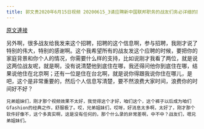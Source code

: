 ```yaml
---
title: 郭文贵2020年6月15日视频 20200615_3请应聘新中国联邦职务的战友们务必详细的提供你的个人信息和个人需求
---
```


[原文連接](https://gnews.org/ThreadView/53479363)

另外啊，很多战友给我发来这个招聘，招聘的这个信息啊，参与招聘，我刚才说了特别的伟大，特别的感谢啊。这个我希望所有的战友发这个应聘的时候，要把你的家庭背景和你个人的情况，你需要什么样的支持，比如说刚才我看了两位，就是说这两位战友呢，就是啊，没有说清楚他到底住在哪，我还得问他你到底住在哪，结果说他住在北京啊；还有一位是住在台北啊，就是说你得跟我说你住在哪儿，是吧，这个是非常重要的，然后个人信息写清楚，要不然浪费大家时间，浪费你的时间好不好？


    兄弟姐妹们，刚才那个视频效果不太好，我觉得这个才好，咱们这个，这个裤子以后成为咱们Gfashion的经典之作，舒服极了。哎，兄弟姐妹们，哎呀，好消息太多啊，太好了，刚才那个软件好像不，这个多真实啊，这是没有任何的，那个什么录的非常差啊，中不中？战友们，嗯兄弟姐妹们。
